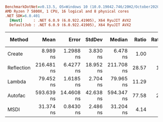 ``` ini

BenchmarkDotNet=v0.13.5, OS=Windows 10 (10.0.19042.746/20H2/October2020Update)
AMD Ryzen 7 5800X, 1 CPU, 16 logical and 8 physical cores
.NET SDK=6.0.401
  [Host]     : .NET 6.0.9 (6.0.922.41905), X64 RyuJIT AVX2
  DefaultJob : .NET 6.0.9 (6.0.922.41905), X64 RyuJIT AVX2


```
|     Method |       Mean |      Error |    StdDev |     Median | Ratio | RatioSD |   Gen0 | Allocated | Alloc Ratio |
|----------- |-----------:|-----------:|----------:|-----------:|------:|--------:|-------:|----------:|------------:|
|     Create |   8.989 ns |  1.2988 ns |  3.830 ns |   6.478 ns |  1.00 |    0.00 | 0.0029 |      48 B |        1.00 |
| Reflection | 216.481 ns |  6.4277 ns | 18.952 ns | 211.708 ns | 28.57 |   11.15 | 0.0138 |     232 B |        4.83 |
|     Lambda |  79.452 ns |  1.6185 ns |  2.704 ns |  79.965 ns | 11.29 |    4.13 | 0.0105 |     176 B |        3.67 |
|    Autofac | 593.639 ns | 14.4608 ns | 42.638 ns | 594.347 ns | 77.58 |   28.13 | 0.0801 |    1344 B |       28.00 |
|       MSDI |  31.374 ns |  0.8430 ns |  2.486 ns |  31.204 ns |  4.14 |    1.60 | 0.0029 |      48 B |        1.00 |
